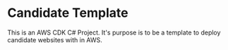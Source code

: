 # Candidate Template

This is an AWS CDK C# Project. It's purpose is to be a template to deploy candidate websites with in AWS.